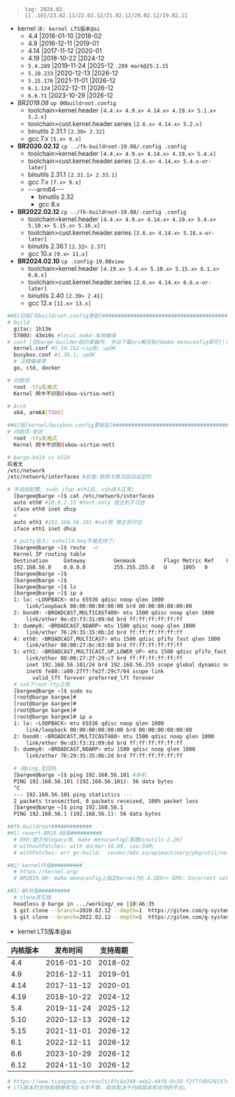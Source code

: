 
> `tag: 2024.02.{1..10}/23.02.11/22.02.12/21.02.12/20.02.12/19.02.11`

- kernel `详: kernel LTS版本@ai`
  - 4.4 |2016-01-10 |2018-02
  - 4.9 |2016-12-11 |2019-01
  - 4.14 |2017-11-12 |2020-01
  - 4.19 |2018-10-22 |2024-12
  - `5.4.289` |2019-11-24 |2025-12 `.289 mark@25.1.15`
  - `5.10.233` |2020-12-13 |2026-12
  - `5.15.176` |2021-11-01 |2026-12
  - `6.1.124` |2022-12-11 |2026-12
  - `6.6.71` |2023-10-29 |2026-12
- *BR2019.08* `up 00buildroot.config`
  - toolchain>kernel.header `[4.4.x> 4.9.x> 4.14.x> 4.19.x> 5.1.x> 5.2.x]`
  - toolchain>cust.kernel.header.series `[2.6.x> 4.14.x> 5.2.x]`
  - binutils 2.31.1 `[2.30> 2.32]`
  - gcc 7.x `[5.x> 9.x]`
- **BR2020.02.12** `cp ../fk-buildroot-19.08/.config .config`
  - toolchain>kernel.header `[4.4.x> 4.9.x> 4.14.x> 4.19.x> 5.4.x]`
  - toolchain>cust.kernel.header.series `[2.6.x> 4.14.x> 5.4.x-or-later]`
  - binutils 2.31.1 `[2.31.1> 2.33.1]`
  - gcc 7.x `[7.x> 9.x]`
  - ---arm64---
    - binutils 2.32
    - gcc 8.x
- **BR2022.02.12** `cp ../fk-buildroot-19.08/.config .config`
  - toolchain>kernel.header `[4.4.x> 4.9.x> 4.14.x> 4.19.x> 5.4.x> 5.10.x> 5.15.x> 5.16.x]`
  - toolchain>cust.kernel.header.series `[2.6.x> 4.14.x> 5.16.x-or-later]`
  - binutils 2.36.1 `[2.32> 2.37]`
  - gcc 10.x `[9.x> 11.x]`
- **BR2024.02.10** `cp .config-19.08view`
  - toolchain>kernel.header `[4.19.x> 5.4.x> 5.10.x> 5.15.x> 6.1.x> 6.6.x]`
  - toolchain>cust.kernel.header.series `[2.6.x> 4.14.x> 6.6.x-or-later]`
  - binutils 2.40 `[2.39> 2.41]`
  - gcc 12.x `[11.x> 13.x]`


```bash
##01初版[仅buildroot.config更新]##########################################
# build
  gitac: 1h13m
  5700U: 43m19s #local.make:本地编译
# conf [在barge-builder启的容器内, 手动下载src解包执行make menuconfig即可||不要fk-buildroot下:make linux/busybox-menuconfig带入全组件编译..]
  kernel.conf #5.10.162-cip版; upOK
  busybox.conf #1.36.1; upOK
  # 注释编译项
  go, ctd, docker

# 问题项
  root -tty乱格式
  Kernel 网卡不识别(vbox-virtio-net)

# Arch
  x64, arm64[TODO]

##02版[kernel/busybox.config更新后]##########################################
# 问题项-依旧：
  root -tty乱格式
  Kernel 网卡不识别(vbox-virtio-net)

# barge-k414 vs k510
后者无
/etc/network
/etc/network/interfaces #前者:依网卡情况自动设定的

# 手动加配置, sudo ifup eth1后, ssh进入正常; 
  [bargee@barge ~]$ cat /etc/network/interfaces
  auto eth0 #10.0.2.15 #host-only 宿主机不可达
  iface eth0 inet dhcp
  #
  auto eth1 #192.168.56.101 #nat网 宿主机可达
  iface eth1 inet dhcp

  # putty进入; xshell4.key不被支持了;
  [bargee@barge ~]$ route  -n
  Kernel IP routing table
  Destination     Gateway         Genmask         Flags Metric Ref    Use Iface
  192.168.56.0    0.0.0.0         255.255.255.0   U     1005   0        0 eth1
  [bargee@barge ~]$
  [bargee@barge ~]$
  [bargee@barge ~]$ ls
  [bargee@barge ~]$ ip a
  1: lo: <LOOPBACK> mtu 65536 qdisc noop qlen 1000
      link/loopback 00:00:00:00:00:00 brd 00:00:00:00:00:00
  2: bond0: <BROADCAST,MULTICAST400> mtu 1500 qdisc noop qlen 1000
      link/ether 0e:d3:f3:31:09:6d brd ff:ff:ff:ff:ff:ff
  3: dummy0: <BROADCAST,NOARP> mtu 1500 qdisc noop qlen 1000
      link/ether 76:29:35:35:0b:2d brd ff:ff:ff:ff:ff:ff
  4: eth0: <BROADCAST,MULTICAST> mtu 1500 qdisc pfifo_fast qlen 1000
      link/ether 08:00:27:6c:63:60 brd ff:ff:ff:ff:ff:ff
  5: eth1: <BROADCAST,MULTICAST,UP,LOWER_UP> mtu 1500 qdisc pfifo_fast qlen 1000
      link/ether 08:00:27:2f:29:c7 brd ff:ff:ff:ff:ff:ff
      inet 192.168.56.101/24 brd 192.168.56.255 scope global dynamic noprefixroute eth1 valid_lft 1029sec preferred_lft 879sec
      inet6 fe80::a00:27ff:fe2f:29c7/64 scope link
        valid_lft forever preferred_lft forever
  # ssh下root-tty正常
  [bargee@barge ~]$ sudo su
  [root@barge bargee]#
  [root@barge bargee]#
  [root@barge bargee]#
  [root@barge bargee]# ip a
  1: lo: <LOOPBACK> mtu 65536 qdisc noop qlen 1000
      link/loopback 00:00:00:00:00:00 brd 00:00:00:00:00:00
  2: bond0: <BROADCAST,MULTICAST400> mtu 1500 qdisc noop qlen 1000
      link/ether 0e:d3:f3:31:09:6d brd ff:ff:ff:ff:ff:ff
  3: dummy0: <BROADCAST,NOARP> mtu 1500 qdisc noop qlen 1000
      link/ether 76:29:35:35:0b:2d brd ff:ff:ff:ff:ff:ff

  # 测ping,无回执
  [bargee@barge ~]$ ping 192.168.56.101 #本机
  PING 192.168.56.101 (192.168.56.101): 56 data bytes
  ^C
  --- 192.168.56.101 ping statistics ---
  2 packets transmitted, 0 packets received, 100% packet loss
  [bargee@barge ~]$ ping 192.168.56.1
  PING 192.168.56.1 (192.168.56.1): 56 data bytes

##fk-buildroot#############
##1）revert-BR19.08版##########
  # ERR:提示有legacy项, make menuconfig[清理binutils-2.26]
  # withoutPatches: with docker-18.09, iso:34M;
  # withPatches: err go-build: `vendor/k8s.io/apimachinery/pkg/util/net/http.go:293: req.URL.Hostname undefined (type *url.URL has no field or method Hostname)`

##2）kernel升版##########
  # https://kernel.org/
  # BR2019.08: make menuconfig上指定kernel为5.4.289>> ERR: Incorrect selection of kernel headers: expected 4.14.x, got 5.4.x; >> toolchain.kernel.header得对应; cust.kernel.heaer.series: 最大到5.2.x..;

##3）BR升版##########
  # clone其它版
  headless @ barge in .../working/_ee |10:46:35  
  $ git clone --branch=2020.02.12 --depth=1  https://gitee.com/g-system/fk-buildroot fk-buildroot-20.02
  $ git clone --branch=2022.02.12 --depth=1  https://gitee.com/g-system/fk-buildroot fk-buildroot-22.02

```

- kernel LTS版本@ai

内核版本 |发布时间 |支持周期
--- |--- |---
4.4 |2016-01-10 |2018-02
4.9 |2016-12-11 |2019-01
4.14 |2017-11-12 |2020-01
4.19 |2018-10-22 |2024-12
5.4 |2019-11-24 |2025-12
5.10 |2020-12-13 |2026-12
5.15 |2021-11-01 |2026-12
6.1 |2022-12-11 |2026-12
6.6 |2023-10-29 |2026-12
6.12 |2024-11-10 |2026-12

```bash
# https://www.tiangong.cn/result/8fc8a349-a4e2-44f6-9c50-f2f7fd953915?channel=app&version=2 #linux内核lts版本发布时间
# LTS版本的支持周期通常为2-6年不等，具体取决于内核版本和支持的平台。

```

